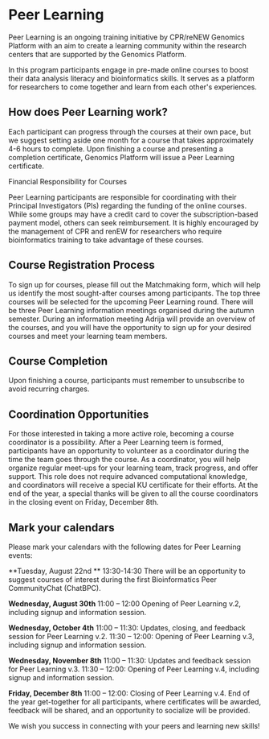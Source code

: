 # Peer Learning

Peer Learning is an ongoing training initiative by CPR/reNEW Genomics Platform with an aim to create a learning community within the research centers that are supported by the Genomics Platform.

In this program participants engage in pre-made online courses to boost their data analysis literacy and bioinformatics skills. It serves as a platform for researchers to come together and learn from each other's experiences.


## How does Peer Learning work? 

Each participant can progress through the courses at their own pace, but we suggest setting aside one month for a course that takes approximately 4-6 hours to complete. Upon finishing a course and presenting a completion certificate, Genomics Platform will issue a Peer Learning certificate.

Financial Responsibility for Courses 

Peer Learning participants are responsible for coordinating with their Principal Investigators (PIs) regarding the funding of the online courses. While some groups may have a credit card to cover the subscription-based payment model, others can seek reimbursement. It is highly encouraged by the management of CPR and renEW for researchers who require bioinformatics training to take advantage of these courses.

## Course Registration Process 

To sign up for courses, please fill out the Matchmaking form, which will help us identify the most sought-after courses among participants. The top three courses will be selected for the upcoming Peer Learning round. There will be three Peer Learning information meetings organised during the autumn semester. During an information meeting Adrija will provide an overview of the courses, and you will have the opportunity to sign up for your desired courses and meet your learning team members.


## Course Completion

Upon finishing a course, participants must remember to unsubscribe to avoid recurring charges.

## Coordination Opportunities 

For those interested in taking a more active role, becoming a course coordinator is a possibility. After a Peer Learning teem is formed, participants have an opportunity to volunteer as a coordinator during the time the team goes through the course.  As a coordinator, you will help organize regular meet-ups for your learning team, track progress, and offer support. This role does not require advanced computational knowledge, and coordinators will receive a special KU certificate for their efforts. At the end of the year, a special thanks will be given to all the course coordinators in the closing event on Friday, December 8th. 

## Mark your calendars
Please mark your calendars with the following dates for Peer Learning events:

**Tuesday, August 22nd **
13:30-14:30 There will be an opportunity to suggest courses of interest during the first Bioinformatics Peer CommunityChat (ChatBPC).

**Wednesday, August 30th**
11:00 – 12:00 Opening of Peer Learning v.2, including signup and information session.

**Wednesday, October 4th**
11:00 – 11:30: Updates, closing, and feedback session for Peer Learning v.2.
11:30 – 12:00: Opening of Peer Learning v.3, including signup and information session.

**Wednesday, November 8th**
11:00 – 11:30: Updates and feedback session for Peer Learning v.3.
11:30 – 12:00: Opening of Peer Learning v.4, including signup and information session.

**Friday, December 8th**
11:00 – 12:00: Closing of Peer Learning v.4. End of the year get-together for all participants, where certificates will be awarded, feedback will be shared, and an opportunity to socialize will be provided.

We wish you success in connecting with your peers and learning new skills!
